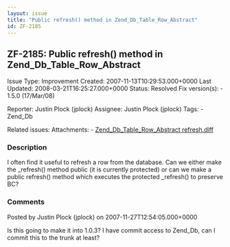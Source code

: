 ```yaml
---
layout: issue
title: "Public refresh() method in Zend_Db_Table_Row_Abstract"
id: ZF-2185
---
```


ZF-2185: Public refresh() method in Zend\_Db\_Table\_Row\_Abstract
------------------------------------------------------------------

 Issue Type: Improvement Created: 2007-11-13T10:29:53.000+0000 Last Updated: 2008-03-21T16:25:27.000+0000 Status: Resolved Fix version(s): - 1.5.0 (17/Mar/08)
 
 Reporter:  Justin Plock (jplock)  Assignee:  Justin Plock (jplock)  Tags: - Zend\_Db
 
 Related issues: 
 Attachments: - [Zend\_Db\_Table\_Row\_Abstract refresh.diff](/issues/secure/attachment/10920/Zend_Db_Table_Row_Abstract+refresh.diff)
 
### Description

I often find it useful to refresh a row from the database. Can we either make the \_refresh() method public (it is currently protected) or can we make a public refresh() method which executes the protected \_refresh() to preserve BC?

 

 

### Comments

Posted by Justin Plock (jplock) on 2007-11-27T12:54:05.000+0000

Is this going to make it into 1.0.3? I have commit access to Zend\_Db, can I commit this to the trunk at least?

 

 